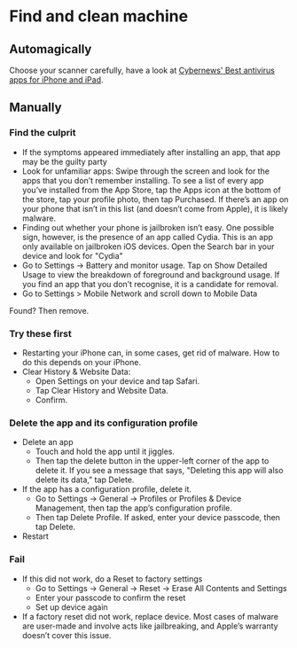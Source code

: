 # Find and clean machine

## Automagically

Choose your scanner carefully, have a look at [Cybernews' Best antivirus apps for iPhone and iPad](https://cybernews.com/best-antivirus-software/antivirus-for-iphone/).

## Manually

### Find the culprit

* If the symptoms appeared immediately after installing an app, that app may be the guilty party
* Look for unfamiliar apps: Swipe through the screen and look for the apps that you don’t remember installing. To see a list of every app you’ve installed from the App Store, tap the Apps icon at the bottom of the store, tap your profile photo, then tap Purchased. If there’s an app on your phone that isn’t in this list (and doesn’t come from Apple), it is likely malware. 
* Finding out whether your phone is jailbroken isn’t easy. One possible sign, however, is the presence of an app called Cydia. This is an app only available on jailbroken iOS devices. Open the Search bar in your device and look for "Cydia"
* Go to Settings -> Battery and monitor usage. Tap on Show Detailed Usage to view the breakdown of foreground and background usage. If you find an app that you don’t recognise, it is a candidate for removal. 
* Go to Settings > Mobile Network and scroll down to Mobile Data

Found? Then remove.

### Try these first

* Restarting your iPhone can, in some cases, get rid of malware. How to do this depends on your iPhone. 
* Clear History & Website Data: 
  * Open Settings on your device and tap Safari. 
  * Tap Clear History and Website Data. 
  * Confirm.

### Delete the app and its configuration profile

* Delete an app
  * Touch and hold the app until it jiggles.
  * Then tap the delete button in the upper-left corner of the app to delete it. If you see a message that says, "Deleting this app will also delete its data," tap Delete.
* If the app has a configuration profile, delete it.
  * Go to Settings -> General -> Profiles or Profiles & Device Management, then tap the app’s configuration profile.
  * Then tap Delete Profile. If asked, enter your device passcode, then tap Delete.
* Restart

### Fail

* If this did not work, do a Reset to factory settings
  * Go to Settings -> General -> Reset -> Erase All Contents and Settings
  * Enter your passcode to confirm the reset
  * Set up device again
* If a factory reset did not work, replace device. Most cases of malware are user-made and involve acts like jailbreaking, and Apple’s warranty doesn’t cover this issue.

